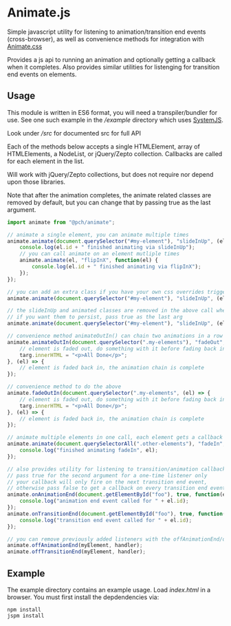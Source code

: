 # Animate.js

Simple javascript utility for listening to animation/transition end events (cross-browser),
as well as convenience methods for integration with [Animate.css](https://daneden.github.io/animate.css/)

Provides a js api to running an animation and optionally getting a callback when it completes.
Also provides similar utilities for listenging for transition end events on elements.

## Usage

This module is written in ES6 format, you will need a transpiler/bundler for use.
See one such example in the */example* directory which uses [SystemJS](https://github.com/systemjs/systemjs).

Look under */src* for documented src for full API

Each of the methods below accepts a single HTMLElement, array of HTMLElements, a NodeList, or jQuery/Zepto collection.
Callbacks are called for each element in the list.

Will work with jQuery/Zepto collections, but does not require nor depend upon those libraries.

Note that after the animation completes, the animate related classes are removed by default, but you can change that
by passing true as the last argument.

```javascript
import animate from "@pch/animate";

// animate a single element, you can animate multiple times
animate.animate(document.querySelector("#my-element"), "slideInUp", (el) => {
    console.log(el.id + " finished animating via slideInUp");
    // you can call animate on an element mutliple times
    animate.animate(el, "flipInX", function(el) {
        console.log(el.id + " finished animating via flipInX");
    });
});

// you can add an extra class if you have your own css overrides triggered by it
animate.animate(document.querySelector("#my-element"), "slideInUp", (el) => { }, "animated--fast");

// the slideInUp and animated classes are removed in the above call when the animation completes
// if you want them to persist, pass true as the last arg
animate.animate(document.querySelector("#my-element"), "slideInUp", (el) => { }, null, true);

// convenience method animateOutIn() can chain two animations in a row with callbacks in between
animate.animateOutIn(document.querySelector(".my-elements"), "fadeOut", "fadeIn", (el) => {
    // element is faded out, do something with it before fading back in, eg replace html
    targ.innerHTML = "<p>All Done</p>";
}, (el) => {
    // element is faded back in, the animation chain is complete
});

// convenience method to do the above
animate.fadeOutIn(document.querySelector(".my-elements", (el) => {
    // element is faded out, do something with it before fading back in, eg replace html
    targ.innerHTML = "<p>All Done</p>";
}, (el) => {
    // element is faded back in, the animation chain is complete
});

// animate multiple elements in one call, each element gets a callback
animate.animate(document.querySelectorAll(".other-elements"), "fadeIn", function(el) {
    console.log("finished animating fadeIn", el);
});

// also provides utility for listening to transition/animation callbacks
// pass true for the second argument for a one-time listener only
// your callback will only fire on the next transition end event, 
// otherwise pass false to get a callback on every transition end event
animate.onAnimationEnd(document.getElementById("foo"), true, function(el) {
    console.log("animation end event called for " + el.id);
});
animate.onTransitionEnd(document.getElementById("foo"), true, function(el) {
    console.log("transition end event called for " + el.id);
});

// you can remove previously added listeners with the offAnimationEnd/offTransitionEnd methods
animate.offAnimationEnd(myElement, handler);
animate.offTransitionEnd(myElement, handler);
```

## Example

The example directory contains an example usage. Load *index.html* in a browser.
You must first install the depdendencies via:
```
npm install
jspm install
```
